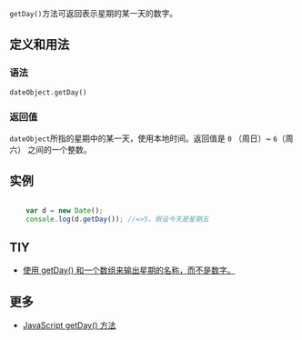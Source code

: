`getDay()`方法可返回表示星期的某一天的数字。

## 定义和用法

### 语法

`dateObject.getDay()`

### 返回值

`dateObject`所指的星期中的某一天，使用本地时间。返回值是 `0` （周日）~ `6`（周六） 之间的一个整数。

## 实例

```javascript

    var d = new Date();
    console.log(d.getDay()); //=>5，假设今天是星期五

```

## TIY

*   [使用 getDay() 和一个数组来输出星期的名称，而不是数字。](http://www.w3school.com.cn/tiy/t.asp?f=jseg_date_weekday)

## 更多

*   [JavaScript getDay() 方法](http://www.w3school.com.cn/jsref/jsref_getDay.asp)